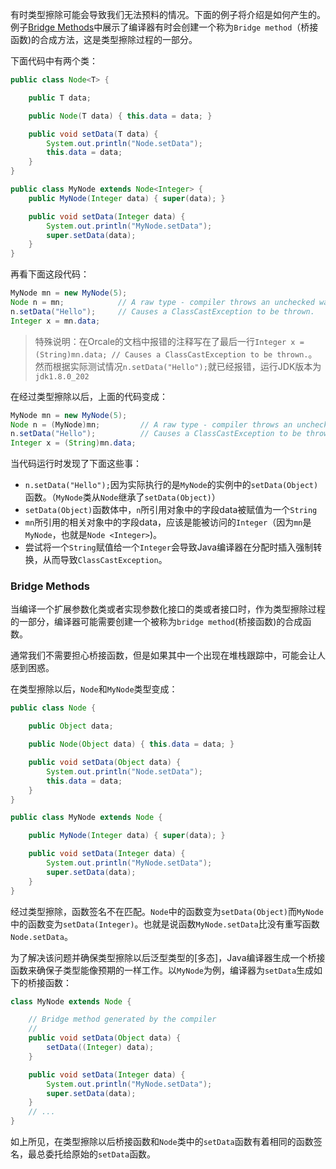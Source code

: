 有时类型擦除可能会导致我们无法预料的情况。下面的例子将介绍是如何产生的。例子[Bridge Methods]()中展示了编译器有时会创建一个称为`Bridge method`（桥接函数)的合成方法，这是类型擦除过程的一部分。

下面代码中有两个类：

```java
public class Node<T> {

    public T data;

    public Node(T data) { this.data = data; }

    public void setData(T data) {
        System.out.println("Node.setData");
        this.data = data;
    }
}

public class MyNode extends Node<Integer> {
    public MyNode(Integer data) { super(data); }

    public void setData(Integer data) {
        System.out.println("MyNode.setData");
        super.setData(data);
    }
}
```

再看下面这段代码：

```java
MyNode mn = new MyNode(5);
Node n = mn;            // A raw type - compiler throws an unchecked warning
n.setData("Hello");     // Causes a ClassCastException to be thrown.
Integer x = mn.data;
```
> 特殊说明：在Orcale的文档中报错的注释写在了最后一行`Integer x = (String)mn.data; // Causes a ClassCastException to be thrown.`。然而根据实际测试情况`n.setData("Hello");`就已经报错，运行JDK版本为`jdk1.8.0_202`

在经过类型擦除以后，上面的代码变成：

```java
MyNode mn = new MyNode(5);
Node n = (MyNode)mn;         // A raw type - compiler throws an unchecked warning
n.setData("Hello");	         // Causes a ClassCastException to be thrown.
Integer x = (String)mn.data;
```

当代码运行时发现了下面这些事：

* `n.setData("Hello");`因为实际执行的是`MyNode`的实例中的`setData(Object)`函数。（`MyNode`类从`Node`继承了`setData(Object)`）
*  `setData(Object)`函数体中，`n`所引用对象中的字段data被赋值为一个`String`
*  `mn`所引用的相关对象中的字段data，应该是能被访问的`Integer`（因为`mn`是`MyNode`，也就是`Node <Integer>`)。
*  尝试将一个`String`赋值给一个`Integer`会导致Java编译器在分配时插入强制转换，从而导致`ClassCastException`。

### Bridge Methods

当编译一个扩展参数化类或者实现参数化接口的类或者接口时，作为类型擦除过程的一部分，编译器可能需要创建一个被称为`bridge method`(桥接函数)的合成函数。

通常我们不需要担心桥接函数，但是如果其中一个出现在堆栈跟踪中，可能会让人感到困惑。

在类型擦除以后，`Node`和`MyNode`类型变成：

```java
public class Node {

    public Object data;

    public Node(Object data) { this.data = data; }

    public void setData(Object data) {
        System.out.println("Node.setData");
        this.data = data;
    }
}

public class MyNode extends Node {

    public MyNode(Integer data) { super(data); }

    public void setData(Integer data) {
        System.out.println("MyNode.setData");
        super.setData(data);
    }
}
```

经过类型擦除，函数签名不在匹配。`Node`中的函数变为`setData(Object)`而`MyNode`中的函数变为`setData(Integer)`。也就是说函数`MyNode.setData`比没有重写函数`Node.setData`。

为了解决该问题并确保类型擦除以后泛型类型的[多态]，Java编译器生成一个桥接函数来确保子类型能像预期的一样工作。以`MyNode`为例，编译器为`setData`生成如下的桥接函数：

```java
class MyNode extends Node {

    // Bridge method generated by the compiler
    //
    public void setData(Object data) {
        setData((Integer) data);
    }

    public void setData(Integer data) {
        System.out.println("MyNode.setData");
        super.setData(data);
    }
    // ...
}
```

如上所见，在类型擦除以后桥接函数和`Node`类中的`setData`函数有着相同的函数签名，最总委托给原始的`setData`函数。